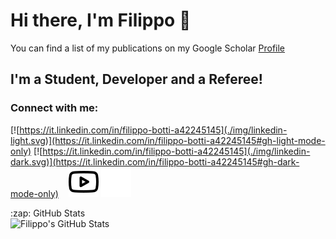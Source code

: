 # Hi there, I'm Filippo 👋 
You can find a list of my publications on my Google Scholar [Profile](https://scholar.google.it/citations?user=jQcJIsQAAAAJ&hl=it)

## I'm a Student, Developer and a Referee!



### Connect with me:

[![https://it.linkedin.com/in/filippo-botti-a42245145](./img/linkedin-light.svg)](https://it.linkedin.com/in/filippo-botti-a42245145#gh-light-mode-only)
[![https://it.linkedin.com/in/filippo-botti-a42245145](./img/linkedin-dark.svg)](https://it.linkedin.com/in/filippo-botti-a42245145#gh-dark-mode-only)
&nbsp;&nbsp;
[![website](./img/youtube-light.svg)](https://www.youtube.com/channel/UCerb4KBSmGLo27dCEuoZuJg#gh-light-mode-only)
[![website](./img/youtube-dark.svg)](https://www.youtube.com/channel/UCerb4KBSmGLo27dCEuoZuJg#gh-dark-mode-only)



<summary>:zap: GitHub Stats</summary>

<img align="left" alt="Filippo's GitHub Stats" src="https://github-readme-stats.vercel.app/api?username=FilippoBotti&show_icons=true&hide_border=false&title_color=ff652f&icon_color=FFE400&bg_color=09131B&text_color=ffffff&border_color=0c1a25" />


